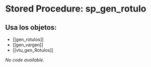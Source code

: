 # Stored Procedure: sp_gen_rotulo

## Usa los objetos:
- [[gen_rotulos]]
- [[gen_vargen]]
- [[vtu_gen_Rotulos]]

*No code available.*
